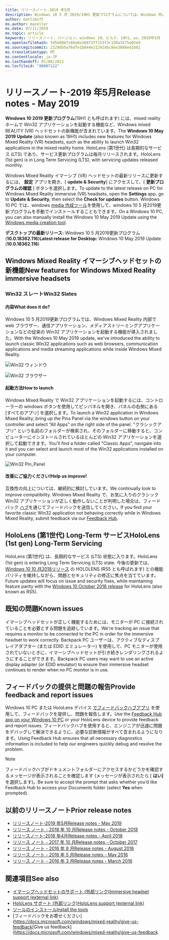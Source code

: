 ```yaml
---
title: リリースノート-2019 年5月
description: Windows 10 5 月 2019/19H1 更新プログラムについては、Windows Mixed Reality リリースノートを最新の状態に維持してください。
author: mattzmsft
ms.author: mazeller
ms.date: 07/11/2019
ms.topic: article
keywords: リリースノート、バージョン、windows 10、ビルド、19h1、os、2019年5月
ms.openlocfilehash: fd5688b7c68e0a16873ff153f3c158a3575e02e9
ms.sourcegitcommit: 2329db5a76dfe1b844e21291dbc8ee3888ed1b81
ms.translationtype: MT
ms.contentlocale: ja-JP
ms.lasthandoff: 01/08/2021
ms.locfileid: "98007122"
---
```

# <a name="release-notes---may-2019"></a><span data-ttu-id="9ae1f-104">リリースノート-2019 年5月</span><span class="sxs-lookup"><span data-stu-id="9ae1f-104">Release notes - May 2019</span></span>

<span data-ttu-id="9ae1f-105">**Windows 10 2019 更新プログラム**(19H1 とも呼ばれます) には、mixed reality ホームで Win32 アプリケーションを起動する機能など、Windows mixed REALITY (VR) ヘッドセットの新機能が含まれています。</span><span class="sxs-lookup"><span data-stu-id="9ae1f-105">The **Windows 10 May 2019 Update** (also known as 19H1) includes new features for Windows Mixed Reality (VR) headsets, such as the ability to launch Win32 applications in the mixed reality home.</span></span> <span data-ttu-id="9ae1f-106">HoloLens (第1世代) は長期的なサービス (LTS) であり、サービス更新プログラムは毎月リリースされます。</span><span class="sxs-lookup"><span data-stu-id="9ae1f-106">HoloLens (1st gen) is in Long Term Servicing (LTS), with servicing updates released monthly.</span></span>

<span data-ttu-id="9ae1f-107">Windows Mixed Reality イマーシブ (VR) ヘッドセットの最新リリースに更新するには、 **設定** アプリを開き、[ **update & Security**] にアクセスして、[ **更新プログラムの確認** ] ボタンを選択します。</span><span class="sxs-lookup"><span data-stu-id="9ae1f-107">To update to the latest release on PC for Windows Mixed Reality immersive (VR) headsets, open the **Settings** app, go to **Update & Security**, then select the **Check for updates** button.</span></span> <span data-ttu-id="9ae1f-108">Windows 10 PC では、windows [media 作成ツール](https://www.microsoft.com/software-download/windows10)を使用して、windows 10 5 月2019更新プログラムを手動でインストールすることもできます。</span><span class="sxs-lookup"><span data-stu-id="9ae1f-108">On a Windows 10 PC, you can also manually install the Windows 10 May 2019 Update using the [Windows media creation tool](https://www.microsoft.com/software-download/windows10).</span></span>

<span data-ttu-id="9ae1f-109">**デスクトップの最新リリース:** Windows 10 5 月2019更新プログラム (**10.0.18362.116**)</span><span class="sxs-lookup"><span data-stu-id="9ae1f-109">**Latest release for Desktop:** Windows 10 May 2019 Update (**10.0.18362.116**)</span></span><br>

## <a name="new-features-for-windows-mixed-reality-immersive-headsets"></a><span data-ttu-id="9ae1f-110">Windows Mixed Reality イマーシブヘッドセットの新機能</span><span class="sxs-lookup"><span data-stu-id="9ae1f-110">New features for Windows Mixed Reality immersive headsets</span></span>

### <a name="win32-slates"></a><span data-ttu-id="9ae1f-111">Win32 スレート</span><span class="sxs-lookup"><span data-stu-id="9ae1f-111">Win32 Slates</span></span>

#### <a name="what-does-it-do"></a><span data-ttu-id="9ae1f-112">内容</span><span class="sxs-lookup"><span data-stu-id="9ae1f-112">What does it do?</span></span> 
<span data-ttu-id="9ae1f-113">Windows 10 5 月2019更新プログラムでは、Windows Mixed Reality 内部で web ブラウザー、通信アプリケーション、メディアストリーミングアプリケーションなどの従来の Win32 アプリケーションを起動する機能が導入されました。</span><span class="sxs-lookup"><span data-stu-id="9ae1f-113">With the Windows 10 May 2019 update, we've introduced the ability to launch classic Win32 applications such as web browsers, communication applications and media streaming applications while inside Windows Mixed Reality.</span></span> 

![Win32 ウィンドウ](images/mr-win32-slates-1.png)

![Win32 ブラウザー](images/mr-win32-slates-2.png)

#### <a name="how-to-launch"></a><span data-ttu-id="9ae1f-116">起動方法</span><span class="sxs-lookup"><span data-stu-id="9ae1f-116">How to launch</span></span>
<span data-ttu-id="9ae1f-117">Windows Mixed Reality で Win32 アプリケーションを起動するには、コントローラーの windows ボタンを使用してピンパネルを開き、パネルの右側にある [すべてのアプリ] を選択します。</span><span class="sxs-lookup"><span data-stu-id="9ae1f-117">To launch a Win32 application in Windows Mixed Reality, bring up the Pins Panel via the windows button on your controller and select “All Apps” on the right side of the panel.</span></span>  <span data-ttu-id="9ae1f-118">"クラシックアプリ" という名前のフォルダーが検索され、そのフォルダーに移動すると、コンピューターにインストールされているほとんどの Win32 アプリケーションを選択して起動できます。</span><span class="sxs-lookup"><span data-stu-id="9ae1f-118">You'll find a folder called "Classic Apps", navigate into it and you can select and launch most of the Win32 applications installed on your computer.</span></span>

![Win32 Pin_Panel](images/mr-win32-slates-pinspanel.png)

#### <a name="help-us-improve"></a><span data-ttu-id="9ae1f-120">改善にご協力ください!</span><span class="sxs-lookup"><span data-stu-id="9ae1f-120">Help us improve!</span></span>
<span data-ttu-id="9ae1f-121">互換性の向上については、継続的に検討しています。</span><span class="sxs-lookup"><span data-stu-id="9ae1f-121">We continually look to improve compatibility.</span></span>  <span data-ttu-id="9ae1f-122">Windows Mixed Reality で、お気に入りのクラシック Win32 アプリケーションが正しく動作しないことが判明した場合は、フィードバック [ハブ](https://support.microsoft.com//help/4021566/windows-10-send-feedback-to-microsoft-with-feedback-hub)を通じてフィードバックを送信してください。</span><span class="sxs-lookup"><span data-stu-id="9ae1f-122">If you find your favorite classic Win32 application not behaving correctly while in Windows Mixed Reality, submit feedback via our [Feedback Hub](https://support.microsoft.com//help/4021566/windows-10-send-feedback-to-microsoft-with-feedback-hub).</span></span>

## <a name="hololens-1st-gen-long-term-servicing"></a><span data-ttu-id="9ae1f-123">HoloLens (第1世代) Long-Term サービス</span><span class="sxs-lookup"><span data-stu-id="9ae1f-123">HoloLens (1st gen) Long-Term Servicing</span></span>

<span data-ttu-id="9ae1f-124">HoloLens (第1世代) は、長期的なサービス (LTS) 状態に入ります。</span><span class="sxs-lookup"><span data-stu-id="9ae1f-124">HoloLens (1st gen) is entering Long Term Servicing (LTS) state.</span></span> <span data-ttu-id="9ae1f-125">今後の更新では、 [Windows 10 10 月2018リリース](release-notes-october-2018.md) の HOLOLENS (RS5 とも呼ばれます) との機能パリティを維持しながら、問題とセキュリティの修正に焦点を当てています。</span><span class="sxs-lookup"><span data-stu-id="9ae1f-125">Future updates will focus on issue and security fixes, while maintaining feature parity with the [Windows 10 October 2018 release](release-notes-october-2018.md) for HoloLens (also known as RS5).</span></span> 

## <a name="known-issues"></a><span data-ttu-id="9ae1f-126">既知の問題</span><span class="sxs-lookup"><span data-stu-id="9ae1f-126">Known issues</span></span>

<span data-ttu-id="9ae1f-127">イマーシブヘッドセットが正しく機能するためには、モニターが PC に接続されていることを必要とする問題を追跡しています。</span><span class="sxs-lookup"><span data-stu-id="9ae1f-127">We're tracking an issue that requires a monitor to be connected to the PC in order for the immersive headset to work correctly.</span></span> <span data-ttu-id="9ae1f-128">Backpack PC ユーザーは、アクティブなディスプレイアダプター (または EDID エミュレーター) を使用して、PC モニターが使用されていないときに、イマーシブヘッドセットが引き続きレンダリングされるようにすることができます。</span><span class="sxs-lookup"><span data-stu-id="9ae1f-128">Backpack PC users may want to use an active display adapter (or EDID emulator) to ensure their immersive headset continues to render when no PC monitor is in use.</span></span> 

## <a name="provide-feedback-and-report-issues"></a><span data-ttu-id="9ae1f-129">フィードバックの提供と問題の報告</span><span class="sxs-lookup"><span data-stu-id="9ae1f-129">Provide feedback and report issues</span></span>

<span data-ttu-id="9ae1f-130">Windows 10 PC または HoloLens デバイス [でフィードバックハブアプリ](https://docs.microsoft.com/windows/mixed-reality/give-us-feedback) を使用して、フィードバックを提供し、問題を報告します。</span><span class="sxs-lookup"><span data-stu-id="9ae1f-130">Use the [Feedback Hub app on your Windows 10 PC](https://docs.microsoft.com/windows/mixed-reality/give-us-feedback) or your HoloLens device to provide feedback and report issues.</span></span> <span data-ttu-id="9ae1f-131">フィードバックハブを使用すると、エンジニアが迅速に問題をデバッグして解決できるように、必要な診断情報がすべて含まれるようになります。</span><span class="sxs-lookup"><span data-stu-id="9ae1f-131">Using Feedback Hub ensures that all necessary diagnostics information is included to help our engineers quickly debug and resolve the problem.</span></span>

>[!NOTE]
><span data-ttu-id="9ae1f-132">フィードバックハブがドキュメントフォルダーにアクセスするかどうかを確認するメッセージが表示されることを確認します (メッセージが表示されたら [ **はい]** を選択します)。</span><span class="sxs-lookup"><span data-stu-id="9ae1f-132">Be sure to accept the prompt that asks whether you’d like Feedback Hub to access your Documents folder (select **Yes** when prompted).</span></span>

## <a name="prior-release-notes"></a><span data-ttu-id="9ae1f-133">以前のリリースノート</span><span class="sxs-lookup"><span data-stu-id="9ae1f-133">Prior release notes</span></span>

* [<span data-ttu-id="9ae1f-134">リリースノート-2019 年5月</span><span class="sxs-lookup"><span data-stu-id="9ae1f-134">Release notes - May 2019</span></span>](release-notes-may-2019.md)
* [<span data-ttu-id="9ae1f-135">リリース ノート - 2018 年 10 月</span><span class="sxs-lookup"><span data-stu-id="9ae1f-135">Release notes - October 2018</span></span>](release-notes-october-2018.md)
* [<span data-ttu-id="9ae1f-136">リリースノート-2018 年4月</span><span class="sxs-lookup"><span data-stu-id="9ae1f-136">Release notes - April 2018</span></span>](release-notes-april-2018.md)
* [<span data-ttu-id="9ae1f-137">リリース ノート - 2017 年 10 月</span><span class="sxs-lookup"><span data-stu-id="9ae1f-137">Release notes - October 2017</span></span>](release-notes-october-2017.md)
* [<span data-ttu-id="9ae1f-138">リリース ノート - 2016 年 8 月</span><span class="sxs-lookup"><span data-stu-id="9ae1f-138">Release notes - August 2016</span></span>](release-notes-august-2016.md)
* [<span data-ttu-id="9ae1f-139">リリース ノート - 2016 年 5 月</span><span class="sxs-lookup"><span data-stu-id="9ae1f-139">Release notes - May 2016</span></span>](release-notes-may-2016.md)
* [<span data-ttu-id="9ae1f-140">リリース ノート - 2016 年 3 月</span><span class="sxs-lookup"><span data-stu-id="9ae1f-140">Release notes - March 2016</span></span>](release-notes-march-2016.md)

## <a name="see-also"></a><span data-ttu-id="9ae1f-141">関連項目</span><span class="sxs-lookup"><span data-stu-id="9ae1f-141">See also</span></span>
* [<span data-ttu-id="9ae1f-142">イマーシブヘッドセットのサポート (外部リンク)</span><span class="sxs-lookup"><span data-stu-id="9ae1f-142">Immersive headset support (external link)</span></span>](https://docs.microsoft.com/windows/mixed-reality/enthusiast-guide/troubleshooting-windows-mixed-reality)
* [<span data-ttu-id="9ae1f-143">HoloLens サポート (外部リンク)</span><span class="sxs-lookup"><span data-stu-id="9ae1f-143">HoloLens support (external link)</span></span>](https://support.microsoft.com/products/hololens)
* [<span data-ttu-id="9ae1f-144">ツールのインストール</span><span class="sxs-lookup"><span data-stu-id="9ae1f-144">Install the tools</span></span>](https://docs.microsoft.com/windows/mixed-reality/develop/install-the-tools)
* <span data-ttu-id="9ae1f-145">[フィードバックをお寄せください](https://docs.microsoft.com/windows/mixed-reality/give-us-feedback</span><span class="sxs-lookup"><span data-stu-id="9ae1f-145">[Give us feedback](https://docs.microsoft.com/windows/mixed-reality/give-us-feedback</span></span>

